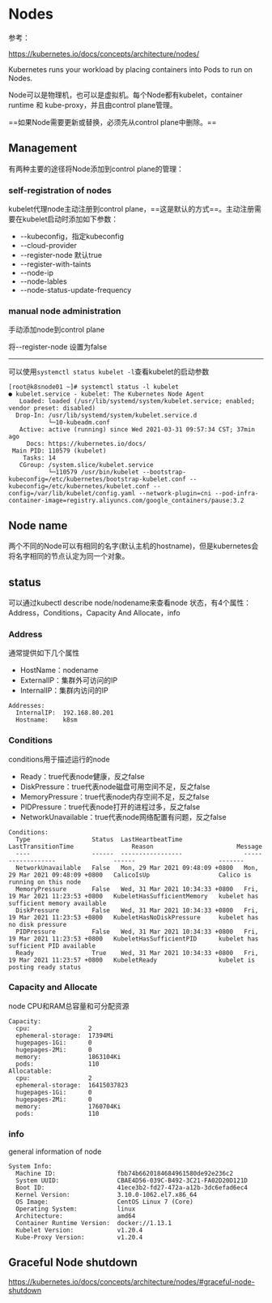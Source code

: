 # Nodes

参考：

https://kubernetes.io/docs/concepts/architecture/nodes/

Kubernetes runs your workload by placing containers into Pods to run on Nodes.

Node可以是物理机，也可以是虚拟机。每个Node都有kubelet，container runtime 和 kube-proxy，并且由control plane管理。

==如果Node需要更新或替换，必须先从control plane中删除。==

## Management

有两种主要的途径将Node添加到control plane的管理：

### self-registration of nodes

kubelet代理node主动注册到control plane，==这是默认的方式==。主动注册需要在kubelet启动时添加如下参数：

- --kubeconfig，指定kubeconfig
- --cloud-provider 
- --register-node 默认true
- --register-with-taints
- --node-ip
- --node-lables
- --node-status-update-frequency

### manual node administration

手动添加node到control plane

将--register-node 设置为false

---

可以使用`systemctl status kubelet -l`查看kubelet的启动参数

```
[root@k8snode01 ~]# systemctl status -l kubelet
● kubelet.service - kubelet: The Kubernetes Node Agent
   Loaded: loaded (/usr/lib/systemd/system/kubelet.service; enabled; vendor preset: disabled)
  Drop-In: /usr/lib/systemd/system/kubelet.service.d
           └─10-kubeadm.conf
   Active: active (running) since Wed 2021-03-31 09:57:34 CST; 37min ago
     Docs: https://kubernetes.io/docs/
 Main PID: 110579 (kubelet)
    Tasks: 14
   CGroup: /system.slice/kubelet.service
           └─110579 /usr/bin/kubelet --bootstrap-kubeconfig=/etc/kubernetes/bootstrap-kubelet.conf --kubeconfig=/etc/kubernetes/kubelet.conf --config=/var/lib/kubelet/config.yaml --network-plugin=cni --pod-infra-container-image=registry.aliyuncs.com/google_containers/pause:3.2
```

## Node  name

两个不同的Node可以有相同的名字(默认主机的hostname)，但是kubernetes会将名字相同的节点认定为同一个对象。

## status

可以通过kubectl describe node/nodename来查看node 状态，有4个属性：Address，Conditions，Capacity And Allocate，info

### Address

通常提供如下几个属性

- HostName：nodename
- ExternalIP：集群外可访问的IP
- InternalIP：集群内访问的IP

```
Addresses:
  InternalIP:  192.168.80.201
  Hostname:    k8sm
```

### Conditions

conditions用于描述运行的node

- Ready：true代表node健康，反之false
- DiskPressure：true代表node磁盘可用空间不足，反之false
- MemoryPressure：true代表node内存空间不足，反之false
- PIDPressure：true代表node打开的进程过多，反之false
- NetworkUnavailable：true代表node网络配置有问题，反之false

```
Conditions:
  Type                 Status  LastHeartbeatTime                 LastTransitionTime                Reason                       Message
  ----                 ------  -----------------                 ------------------                ------                       -------
  NetworkUnavailable   False   Mon, 29 Mar 2021 09:48:09 +0800   Mon, 29 Mar 2021 09:48:09 +0800   CalicoIsUp                   Calico is running on this node
  MemoryPressure       False   Wed, 31 Mar 2021 10:34:33 +0800   Fri, 19 Mar 2021 11:23:53 +0800   KubeletHasSufficientMemory   kubelet has sufficient memory available
  DiskPressure         False   Wed, 31 Mar 2021 10:34:33 +0800   Fri, 19 Mar 2021 11:23:53 +0800   KubeletHasNoDiskPressure     kubelet has no disk pressure
  PIDPressure          False   Wed, 31 Mar 2021 10:34:33 +0800   Fri, 19 Mar 2021 11:23:53 +0800   KubeletHasSufficientPID      kubelet has sufficient PID available
  Ready                True    Wed, 31 Mar 2021 10:34:33 +0800   Fri, 19 Mar 2021 11:23:57 +0800   KubeletReady                 kubelet is posting ready status
```

### Capacity  and Allocate

node CPU和RAM总容量和可分配资源

```
Capacity:
  cpu:                2
  ephemeral-storage:  17394Mi
  hugepages-1Gi:      0
  hugepages-2Mi:      0
  memory:             1863104Ki
  pods:               110
Allocatable:
  cpu:                2
  ephemeral-storage:  16415037823
  hugepages-1Gi:      0
  hugepages-2Mi:      0
  memory:             1760704Ki
  pods:               110
```

### info

general information of node

```
System Info:
  Machine ID:                 fbb74b6620184684961580de92e236c2
  System UUID:                CBAE4D56-039C-B492-3C21-FA02D20D121D
  Boot ID:                    41ece3b2-fd27-472a-a12b-3dc6efad6ec4
  Kernel Version:             3.10.0-1062.el7.x86_64
  OS Image:                   CentOS Linux 7 (Core)
  Operating System:           linux
  Architecture:               amd64
  Container Runtime Version:  docker://1.13.1
  Kubelet Version:            v1.20.4
  Kube-Proxy Version:         v1.20.4
```

## Graceful Node shutdown

https://kubernetes.io/docs/concepts/architecture/nodes/#graceful-node-shutdown



